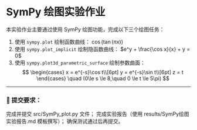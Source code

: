 # SymPy 绘图实验作业

本实验作业主要通过使用 SymPy 绘图功能，完成以下三个绘图任务：

1. 使用 `sympy.plot` 绘制函数曲线： $\cos(\tan(\pi x))$
2. 使用 `sympy.plot_implicit` 绘制隐函数曲线： $e^y + \frac{\cos x}{x} + y = 0$
3. 使用 `sympy.plot3d_parametric_surface` 绘制参数曲面：
 $$
\begin{cases}
x = e^{-s}\cos t\\[6pt]
y = e^{-s}\sin t\\[6pt]
z = t
\end{cases}
\quad (0\le s \le 8,\quad 0 \le t \le 5\pi)
$$

---

### 📌 提交要求：
完成并提交 src/SymPy_plot.py 文件；
完成实验报告（使用 results/SymPy绘图实验报告.md 模板撰写）；
确保测试通过后再提交。
